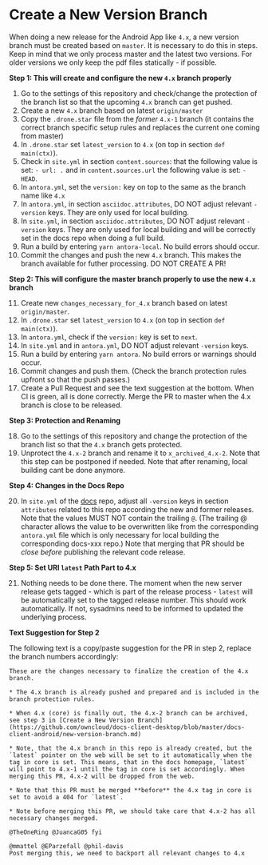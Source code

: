 # Create a New Version Branch

When doing a new release for the Android App like `4.x`, a new version branch must be created based on `master`. It is necessary to do this in steps. Keep in mind that we only process master and the latest two versions. For older versions we only keep the pdf files statically - if possible.

**Step 1: This will create and configure the new `4.x` branch properly**

1.  Go to the settings of this repository and check/change the protection of the branch list so that
    the upcoming `4.x` branch can get pushed.
2.  Create a new `4.x` branch based on latest `origin/master`
3.  Copy the `.drone.star` file from the _former_ `4.x-1` branch
    (it contains the correct branch specific setup rules and replaces the current one coming from master)
4.  In `.drone.star` set `latest_version` to `4.x` (on top in section `def main(ctx)`).
5.  Check in `site.yml` in section `content.sources`: that the following value is set: `- url: .` and in `content.sources.url` the following value is set: `- HEAD`.
6.  In `antora.yml`, set the `version:` key on top to the same as the branch name like `4.x`
7.  In `antora.yml`, in section `asciidoc.attributes`, DO NOT adjust relevant `-version` keys. They are only used for local building.
8.  In `site.yml`, in section `asciidoc.attributes`, DO NOT adjust relevant `-version` keys. They are only used for local building and will be correctly set in the docs repo when doing a full build.
9.  Run a build by entering `yarn antora-local`. No build errors should occur.
10.  Commit the changes and push the new `4.x` branch. This makes the branch available for futher processing. DO NOT CREATE A PR!

**Step 2: This will configure the master branch properly to use the new `4.x` branch**

11. Create new `changes_necessary_for_4.x` branch based on latest `origin/master`.
12. In `.drone.star` set `latest_version` to `4.x` (on top in section `def main(ctx)`).
13. In `antora.yml`, check if the `version:` key is set to `next`.
14. In `site.yml` and in `antora.yml`, DO NOT adjust relevant `-version` keys.
15. Run a build by entering `yarn antora`. No build errors or warnings should occur.
16. Commit changes and push them. (Check the branch protection rules upfront so that the push passes.)
17. Create a Pull Request and see the text suggestion at the bottom. When CI is green, all is done correctly. Merge the PR to master when the 4.x branch is close to be released.

**Step 3: Protection and Renaming**

18. Go to the settings of this repository and change the protection of the branch list so that
    the `4.x` branch gets protected.
19. Unprotect the `4.x-2` branch and rename it to `x_archived_4.x-2`. Note that this step can be postponed if needed. Note that after renaming, local building cant be done anymore.

**Step 4: Changes in the Docs Repo**

20. In `site.yml` of the [docs](https://github.com/owncloud/docs/blob/master/site.yml) repo, adjust all `-version` keys in section `attributes` related to this repo according the new and former releases. Note that the values MUST NOT contain the trailing `@`. (The trailing @ character allows the value to be overwritten like from the corresponding `antora.yml` file which is only necessary for local building the corresponding docs-xxx repo.) Note that merging that PR should be _close before_ publishing the relevant code release.

**Step 5: Set URI `latest` Path Part to 4.x**

21. Nothing needs to be done there. The moment when the new server release gets tagged - which is part of the release process - `latest` will be automatically set to the tagged release number. This should work automatically. If not, sysadmins need to be informed to updated the underlying process.

**Text Suggestion for Step 2**

The following text is a copy/paste suggestion for the PR in step 2, replace the branch numbers accordingly:
```
These are the changes necessary to finalize the creation of the 4.x branch.

* The 4.x branch is already pushed and prepared and is included in the branch protection rules.

* When 4.x (core) is finally out, the 4.x-2 branch can be archived, see step 3 in [Create a New Version Branch](https://github.com/owncloud/docs-client-desktop/blob/master/docs-client-android/new-version-branch.md)

* Note, that the 4.x branch in this repo is already created, but the `latest` pointer on the web will be set to it automatically when the tag in core is set. This means, that in the docs homepage, `latest` will point to 4.x-1 until the tag in core is set accordingly. When merging this PR, 4.x-2 will be dropped from the web.

* Note that this PR must be merged **before** the 4.x tag in core is set to avoid a 404 for `latest`.

* Note before merging this PR, we should take care that 4.x-2 has all necessary changes merged.

@TheOneRing @JuancaG05 fyi

@mmattel @EParzefall @phil-davis
Post merging this, we need to backport all relevant changes to 4.x
```
